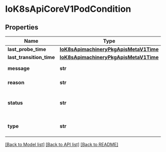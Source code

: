 # IoK8sApiCoreV1PodCondition

## Properties
Name | Type | Description | Notes
------------ | ------------- | ------------- | -------------
**last_probe_time** | [**IoK8sApimachineryPkgApisMetaV1Time**](IoK8sApimachineryPkgApisMetaV1Time.md) |  | [optional] 
**last_transition_time** | [**IoK8sApimachineryPkgApisMetaV1Time**](IoK8sApimachineryPkgApisMetaV1Time.md) |  | [optional] 
**message** | **str** | Human-readable message indicating details about last transition. | [optional] 
**reason** | **str** | Unique, one-word, CamelCase reason for the condition&#x27;s last transition. | [optional] 
**status** | **str** | Status is the status of the condition. Can be True, False, Unknown. More info: https://kubernetes.io/docs/concepts/workloads/pods/pod-lifecycle#pod-conditions | 
**type** | **str** | Type is the type of the condition. More info: https://kubernetes.io/docs/concepts/workloads/pods/pod-lifecycle#pod-conditions | 

[[Back to Model list]](../README.md#documentation-for-models) [[Back to API list]](../README.md#documentation-for-api-endpoints) [[Back to README]](../README.md)

